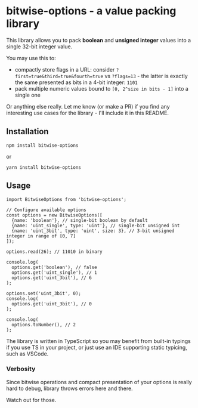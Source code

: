 # bitwise-options - a value packing library

This library allows you to pack **boolean** and **unsigned integer** values into a single 32-bit integer value.

You may use this to:
- compactly store flags in a URL: consider `?first=true&third=true&fourth=true` vs `?flags=13` - the latter is exactly the same presented as bits in a 4-bit integer: `1101`
- pack multiple numeric values bound to `[0, 2^size in bits - 1]` into a single one

Or anything else really. Let me know (or make a PR) if you find any interesting use cases for the library - I'll include it in this README.

## Installation
`npm install bitwise-options`

or

`yarn install bitwise-options`

## Usage
```(js)
import BitwiseOptions from 'bitwise-options';

// Configure available options
const options = new BitwiseOptions([
  {name: 'boolean'}, // single-bit boolean by default
  {name: 'uint_single', type: 'uint'}, // single-bit unsigned int
  {name: 'uint_3bit', type: 'uint', size: 3}, // 3-bit unsigned integer in range of [0, 7]
]);

options.read(26); // 11010 in binary

console.log(
  options.get('boolean'), // false
  options.get('uint_single'), // 1
  options.get('uint_3bit'), // 6
);

options.set('uint_3bit', 0);
console.log(
  options.get('uint_3bit'), // 0
);

console.log(
  options.toNumber(), // 2
);
```

The library is written in TypeScript so you may benefit from built-in typings if you use TS in your project, or just use an IDE supporting static typicing, such as VSCode.

### Verbosity
Since bitwise operations and compact presentation of your options is really hard to debug, library throws errors here and there.

Watch out for those.
